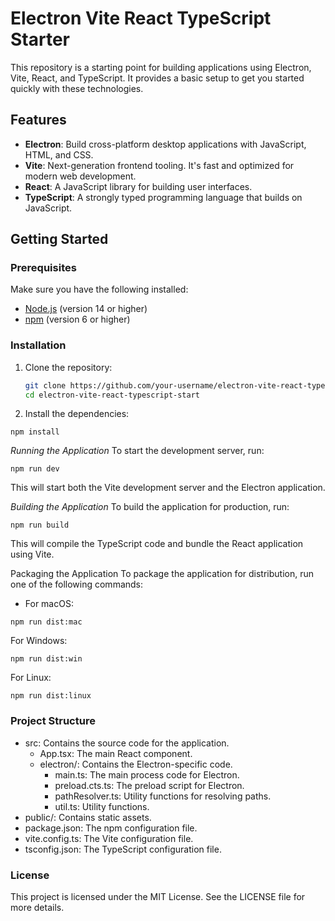 # Electron Vite React TypeScript Starter

This repository is a starting point for building applications using Electron, Vite, React, and TypeScript. It provides a basic setup to get you started quickly with these technologies.

## Features

- **Electron**: Build cross-platform desktop applications with JavaScript, HTML, and CSS.
- **Vite**: Next-generation frontend tooling. It's fast and optimized for modern web development.
- **React**: A JavaScript library for building user interfaces.
- **TypeScript**: A strongly typed programming language that builds on JavaScript.

## Getting Started

### Prerequisites

Make sure you have the following installed:

- [Node.js](https://nodejs.org/) (version 14 or higher)
- [npm](https://www.npmjs.com/) (version 6 or higher)

### Installation

1. Clone the repository:

   ```sh
   git clone https://github.com/your-username/electron-vite-react-typescript-start.git
   cd electron-vite-react-typescript-start

2. Install the dependencies:

```
npm install
```

*Running the Application*
To start the development server, run:
```
npm run dev
```
This will start both the Vite development server and the Electron application.

*Building the Application*
To build the application for production, run:
```
npm run build
```
This will compile the TypeScript code and bundle the React application using Vite.

Packaging the Application
To package the application for distribution, run one of the following commands:

- For macOS:
```
npm run dist:mac
```
For Windows:
```
npm run dist:win
```

For Linux:
```
npm run dist:linux
```

### Project Structure
- src: Contains the source code for the application.
  - App.tsx: The main React component.
  - electron/: Contains the Electron-specific code.
    - main.ts: The main process code for Electron.
    - preload.cts.ts: The preload script for Electron.
    - pathResolver.ts: Utility functions for resolving paths.
    - util.ts: Utility functions.
- public/: Contains static assets.
- package.json: The npm configuration file.
- vite.config.ts: The Vite configuration file.
- tsconfig.json: The TypeScript configuration file.

### License
This project is licensed under the MIT License. See the LICENSE file for more details.
